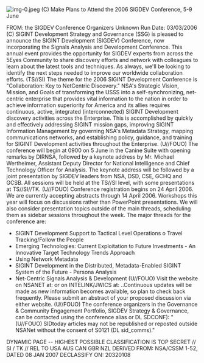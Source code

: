 ![img-0.jpeg](img-0.jpeg)
(C) Make Plans to Attend the 2006 SIGDEV Conference, 5-9 June

FROM: the SIGDEV Conference Organizers
Unknown
Run Date: 03/03/2006
(C) SIGINT Development Strategy and Governance (SSG) is pleased to announce the SIGINT Development (SIGDEV) Conference, now incorporating the Signals Analysis and Development Conference. This annual event provides the opportunity for SIGDEV experts from across the 5Eyes Community to share discovery efforts and network with colleagues to learn about the latest tools and techniques. As always, we'll be looking to identify the next steps needed to improve our worldwide collaboration efforts.
(TS//SI) The theme for the 2006 SIGINT Development Conference is "Collaboration: Key to NetCentric Discovery." NSA's Strategic Vision, Mission, and Goals of transforming the USSS into a self-synchronizing, net-centric enterprise that provides vital information to the nation in order to achieve information superiority for America and its allies requires continuous, active, integrated (interconnected) SIGINT Development discovery activities across the Enterprise. This is accomplished by quickly and effectively addressing SIGINT mission gaps, improving SIGINT Information Management by governing NSA's Metadata Strategy, mapping communications networks, and establishing policy, guidance, and training for SIGINT Development activities throughout the Enterprise.
(U//FOUO) The conference will begin at 0900 on 5 June in the Canine Suite with opening remarks by DIRNSA, followed by a keynote address by Mr. Michael Wertheimer, Assistant Deputy Director for National Intelligence and Chief Technology Officer for Analysis. The keynote address will be followed by a joint presentation by SIGDEV leaders from NSA, DSD, CSE, GCHQ and GCSB. All sessions will be held at the TS//SI level, with some presentations at TS//SI//TK.
(U//FOUO) Conference registration begins on 24 April 2006. We are currently accepting abstracts through 14 April 2006. Workshops this year will focus on discussions rather than PowerPoint presentations. We will also consider presentation topics outside of the main threads, scheduling them as sidebar sessions throughout the week. The major threads for the conference are:

- SIGINT Development Support to Tactical Level Operations o Travel Tracking/Follow the People
- Emerging Technologies: Current Exploitation to Future Investments - An Innovative Target Technology Trends Approach
- Using Network Metadata
- SIGINT Development in the Distributed, Metadata-Enabled SIGINT System of the Future - Persona Analysis
- Net-Centric Signals Analysis \& Development
(U//FOUO) Visit the website on NSANET at:
or on INTELINK/JWICS at:
..Continuous updates will be made as new information becomes available, so plan to check back frequently. Please submit an abstract of your proposed discussion via either website.
(U//FOUO) The conference organizers in the Governance \& Community Engagement Portfolio, SIGDEV Strategy \& Governance, can be contacted using the conference alias or DL SDCONF):
"(U//FOUO) SIDtoday articles may not be republished or reposted outside NSANet without the consent of S0121 (DL sid_comms)."

DYNAMIC PAGE -- HIGHEST POSSIBLE CLASSIFICATION IS
TOP SECRET // SI / TK // REL TO USA AUS CAN GBR NZL
DERIVED FROM: NSA/CSSM 1-52, DATED 08 JAN 2007 DECLASSIFY ON: 20320108
